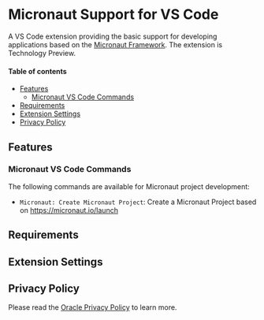 # Micronaut Support for VS Code <!-- omit in toc -->

A VS Code extension providing the basic support for developing applications based on the [Micronaut Framework](https://micronaut.io/).
The extension is Technology Preview.

#### Table of contents  <!-- omit in toc -->
- [Features](#features)
  - [Micronaut VS Code Commands](#micronaut-vs-code-commands)
- [Requirements](#requirements)
- [Extension Settings](#extension-settings)
- [Privacy Policy](#privacy-policy)

## Features

### Micronaut VS Code Commands

The following commands are available for Micronaut project development:

  * `Micronaut: Create Micronaut Project`: Create a Micronaut Project based on https://micronaut.io/launch

## Requirements

## Extension Settings

## Privacy Policy

Please read the [Oracle Privacy Policy](https://www.oracle.com/legal/privacy/privacy-policy.html) to learn more.
